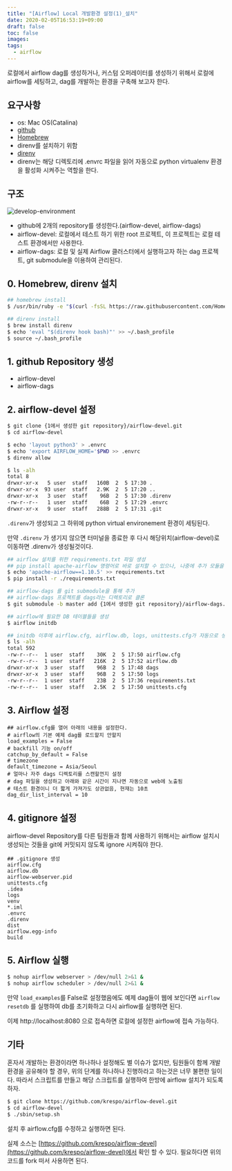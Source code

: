 ```yaml
---
title: "[Airflow] Local 개발환경 설정(1)_설치"
date: 2020-02-05T16:53:19+09:00
draft: false
toc: false
images:
tags:
  - airflow
---
```


로컬에서 airflow dag를 생성하거나, 커스텀 오퍼레이터를 생성하기 위해서 로컬에 airflow를 세팅하고, dag를 개발하는 환경을 구축해 보고자 한다.


## 요구사항

* os: Mac OS(Catalina)
* [github](https://github.com/)
* [Homebrew](https://brew.sh/index_ko)
 * direnv를 설치하기 위함
* [direnv](https://direnv.net/)
 * direnv는 해당 디렉토리에 .envrc 파일을 읽어 자동으로 python virtualenv 환경을 활성화 시켜주는 역할을 한다.

## 구조
![develop-environment](airflow-dev.png)

* github에 2개의 repository를 생성한다.(airflow-devel, airflow-dags)
 * airflow-devel: 로컬에서 테스트 하기 위한 root 프로젝트, 이 프로젝트는 로컬 테스트 환경에서만 사용한다.
 * airflow-dags: 로컬 및 실제 Airflow 클러스터에서 실행하고자 하는 dag 프로젝트, git submodule을 이용하여 관리된다.

## 0. Homebrew, direnv 설치

```bash
## homebrew install
$ /usr/bin/ruby -e "$(curl -fsSL https://raw.githubusercontent.com/Homebrew/install/master/install)"

## direnv install
$ brew install direnv
$ echo 'eval "$(direnv hook bash)"' >> ~/.bash_profile
$ source ~/.bash_profile
```

## 1. github Repository 생성

* airflow-devel
* airflow-dags

## 2. airflow-devel 설정
```bash
$ git clone {1에서 생성한 git repository}/airflow-devel.git
$ cd airflow-devel

$ echo 'layout python3' > .envrc
$ echo 'export AIRFLOW_HOME='$PWD >> .envrc
$ direnv allow

$ ls -alh
total 8
drwxr-xr-x   5 user  staff   160B  2  5 17:30 .
drwxr-xr-x  93 user  staff   2.9K  2  5 17:20 ..
drwxr-xr-x   3 user  staff    96B  2  5 17:30 .direnv
-rw-r--r--   1 user  staff    66B  2  5 17:29 .envrc
drwxr-xr-x   9 user  staff   288B  2  5 17:31 .git
```
`.direnv`가 생성되고 그 하위에 python virtual environement 환경이 세팅된다.

만약 `.direnv` 가 생기지 않으면 터미널을 종료한 후 다시 해당위치(airflow-devel)로 이동하면 .direnv가 생성될것이다.

```bash
## airflow 설치를 위한 requirements.txt 파일 생성
## pip install apache-airflow 명령어로 바로 설치할 수 있으나, 나중에 추가 모듈을 설치할수 있음으로 파일로 관리하자.
$ echo 'apache-airflow==1.10.5' >> requirements.txt
$ pip install -r ./requirements.txt

## airflow-dags 를 git submodule을 통해 추가
## airflow-dags 프로젝트를 dags라는 디렉토리로 클론
$ git submodule -b master add {1에서 생성한 git repository}/airflow-dags.git dags

## airflow에 필요한 DB 테이블들을 생성
$ airflow initdb

## initdb 이후에 airflow.cfg, airflow.db, logs, unittests.cfg가 자동으로 생성된것을 볼수 있다.
$ ls -alh
total 592
-rw-r--r--  1 user  staff    30K  2  5 17:50 airflow.cfg
-rw-r--r--  1 user  staff   216K  2  5 17:52 airflow.db
drwxr-xr-x  3 user  staff    96B  2  5 17:48 dags
drwxr-xr-x  3 user  staff    96B  2  5 17:50 logs
-rw-r--r--  1 user  staff    23B  2  5 17:36 requirements.txt
-rw-r--r--  1 user  staff   2.5K  2  5 17:50 unittests.cfg

```

## 3. Airflow 설정

```
## airflow.cfg를 열어 아래의 내용을 설정한다.
# airflow의 기본 예제 dag를 로드할지 안할지
load_examples = False
# backfill 기능 on/off
catchup_by_default = False
# timezone
default_timezone = Asia/Seoul
# 얼마나 자주 dags 디렉토리를 스캔할껀지 설정
# dag 파일을 생성하고 아래와 같은 시간이 지나면 자동으로 web에 노출됨
# 테스트 환경이니 더 짧게 가져가도 상관없음, 현재는 10초
dag_dir_list_interval = 10
```

## 4. gitignore 설정

airflow-devel Repository를 다른 팀원들과 함께 사용하기 위해서는 airflow 설치시 생성되는 것들을 git에 커밋되지 않도록 ignore 시켜줘야 한다.
```
## .gitignore 생성
airflow.cfg
airflow.db
airflow-webserver.pid
unittests.cfg
.idea
logs
venv
*.iml
.envrc
.direnv
dist
airflow.egg-info
build
```

## 5. Airflow 실행
```bash
$ nohup airflow webserver > /dev/null 2>&1 &
$ nohup airflow scheduler > /dev/null 2>&1 &
```

만약 `load_examples`를 False로 설정했음에도 예제 dag들이 웹에 보인다면 `airflow resetdb` 를 실행하여 db를 초기화하고 다시 airflow를 실행하면 된다.

이제 http://localhost:8080 으로 접속하면 로컬에 설정한 airflow에 접속 가능하다.

## 기타

혼자서 개발하는 환경이라면 하나하나 설정해도 별 이슈가 없지만, 팀원들이 함께 개발환경을 공유해야 할 경우, 위의 단계를 하나하나 진행하라고 하는것은 너무 불편한 일이다. 따라서 스크립트를 만들고 해당 스크립트를 실행하여 한방에 airflow 설치가 되도록 하자.

```bash
$ git clone https://github.com/krespo/airflow-devel.git
$ cd airflow-devel
$ ./sbin/setup.sh
```

설치 후 airflow.cfg를 수정하고 실행하면 된다.

실제 소스는 [https://github.com/krespo/airflow-devel](https://github.com/krespo/airflow-devel)에서 확인 할 수 있다. 필요하다면 위의 코드를 fork 떠서 사용하면 된다.
